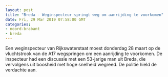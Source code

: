 ```yaml
---
layout: post
title: "Breda - Weginspecteur springt weg om aanrijding te voorkomen"
date: Fri, 29 Mar 2019 07:58:00 GMT
categories: 
- noord-brabant 
- breda 
---
```


Een weginspecteur van Rijkswaterstaat moest donderdag 28 maart op de vluchtstrook van de A17 wegspringen om een aanrijding te voorkomen. De inspecteur had een discussie met een 53-jarige man uit Breda, die vervolgens uit boosheid met hoge snelheid wegreed. De politie hield de verdachte aan.
